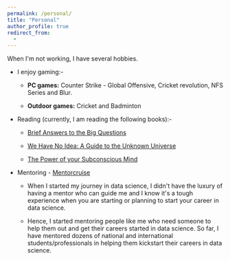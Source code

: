 ```yaml
---
permalink: /personal/
title: "Personal"
author_profile: true
redirect_from: 
  - 
---
```


When I'm not working, I have several hobbies.

- I enjoy gaming:-
  
  - **PC games:** Counter Strike - Global Offensive, Cricket revolution, NFS Series and Blur.
  
  - **Outdoor games:** Cricket and Badminton

- Reading (currently, I am reading the following books):-
  
  - [Brief Answers to the Big Questions](https://www.amazon.in/dp/B07D2ZKPL2/ref=dp-kindle-redirect?_encoding=UTF8&btkr=1)
  
  - [We Have No Idea: A Guide to the Unknown Universe](https://www.amazon.in/We-Have-No-Idea-Universe/dp/0735211515)
  
  - [The Power of your Subconscious Mind](https://www.flipkart.com/power-your-subconscious-mind/p/itmfc599jmcfhhwm?pid=9788192910963&lid=LSTBOK9788192910963KRTISC&marketplace=FLIPKART&cmpid=content_book_8965229628_gmc_pla&tgi=sem,1,G,11214002,u,,,395332127672,,,,c,,,,,,,&ef_id=Cj0KCQiAxfzvBRCZARIsAGA7YMwVxF21TUZNvFdWhvNisnSnS9RMadxBFAVRmzulEwDJizH1DEkaw1IaAq00EALw_wcB:G:s&s_kwcid=AL!739!3!395332127672!!!u!295092701166!&gclid=Cj0KCQiAxfzvBRCZARIsAGA7YMwVxF21TUZNvFdWhvNisnSnS9RMadxBFAVRmzulEwDJizH1DEkaw1IaAq00EALw_wcB)

- Mentoring - [Mentorcruise](https://mentorcruise.com/mentor/ShakshamKapoor/%5D)
  
  - When I started my journey in data science, I didn't have the luxury of having a mentor who can guide me and I know it's a tough experience when you are starting or planning to start your career in data science.
  
  - Hence, I started mentoring people like me who need someone to help them out and get their careers started in data science. So far, I have mentored dozens of national and international students/professionals in helping them kickstart their careers in data science.






